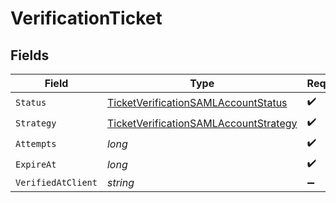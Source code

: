 # VerificationTicket


## Fields

| Field                                                                                                     | Type                                                                                                      | Required                                                                                                  | Description                                                                                               | Example                                                                                                   |
| --------------------------------------------------------------------------------------------------------- | --------------------------------------------------------------------------------------------------------- | --------------------------------------------------------------------------------------------------------- | --------------------------------------------------------------------------------------------------------- | --------------------------------------------------------------------------------------------------------- |
| `Status`                                                                                                  | [TicketVerificationSAMLAccountStatus](../../Models/Components/TicketVerificationSAMLAccountStatus.md)     | :heavy_check_mark:                                                                                        | N/A                                                                                                       | verified                                                                                                  |
| `Strategy`                                                                                                | [TicketVerificationSAMLAccountStrategy](../../Models/Components/TicketVerificationSAMLAccountStrategy.md) | :heavy_check_mark:                                                                                        | N/A                                                                                                       | ticket                                                                                                    |
| `Attempts`                                                                                                | *long*                                                                                                    | :heavy_check_mark:                                                                                        | N/A                                                                                                       | <nil>                                                                                                     |
| `ExpireAt`                                                                                                | *long*                                                                                                    | :heavy_check_mark:                                                                                        | N/A                                                                                                       | <nil>                                                                                                     |
| `VerifiedAtClient`                                                                                        | *string*                                                                                                  | :heavy_minus_sign:                                                                                        | N/A                                                                                                       |                                                                                                           |